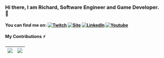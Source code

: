<!-- Actual text -->
### Hi there, I am Richard, Software Engineer and Game Developer. 👋

#### You can find me on: [![Twitch][1.1]][1]    [![Site][1.2]][2]    [![LinkedIn][1.3]][3]    [![Youtube][1.4]][4]

<!-- Icons -->

[1.1]: https://img.icons8.com/color/30/000000/twitch--v1.png (twitch icon without padding)
[1.2]: https://img.icons8.com/color/30/000000/user-location.png (Site icon without padding)
[1.3]: https://img.icons8.com/color/30/000000/linkedin.png (LinkedIn icon without padding)
[1.4]: https://img.icons8.com/color/30/000000/youtube-play.png (Youtube icon without padding)

<!-- Links to your social media accounts -->

[1]: https://www.twitch.tv/id_akira
[2]: https://www.richardzampieri.com/
[3]: https://www.linkedin.com/in/richardzampieri/
[4]: https://www.youtube.com/channel/UC-LQ5QnaWYUULiMfswEgF4A?view_as=subscriber

#### My Contributions ⚡
| ![](https://github-readme-stats.vercel.app/api?username=rsaz&hide=stars,issues&title_color=6bbbca&icon_color=6bbbca&show_icons=1&hide_border=1&text_color=fff&bg_color=333&custom_title=Github%20Stats) | ![](https://github-readme-stats.vercel.app/api/top-langs/?username=rsaz&hide_border=1&layout=compact&text_color=fff&bg_color=333&hide=html,eagle,css&title_color=6bbbca)
| - | - |

<!--
<a href="https://github.com/rsaz/github-readme-stats">
  <img align="left" src="https://github-readme-stats.vercel.app/api?username=rsaz&count_private=true&show_icons=true&theme=onedark" />
</a>
<a href="https://github.com/rsaz/github-readme-stats">
  <img align="left" src="https://github-readme-stats.vercel.app/api/top-langs/?username=rsaz&theme=onedark&layout=compact" />
</a> -->


<!--
**rsaz/rsaz** is a ✨ _special_ ✨ repository because its `README.md` (this file) appears on your GitHub profile.

Here are some ideas to get you started:

- 🔭 I’m currently working on ...
- 🌱 I’m currently learning ...
- 👯 I’m looking to collaborate on ...
- 🤔 I’m looking for help with ...
- 💬 Ask me about ...
- 📫 How to reach me: ...
- 😄 Pronouns: ...
- ⚡ Fun fact: ...
-->
